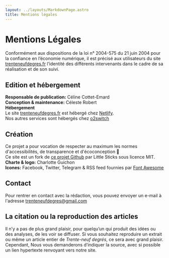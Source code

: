 ```yaml
---
layout: ../layouts/MarkdownPage.astro
title: Mentions légales
---
```

# Mentions Légales
Conformément aux dispositions de la loi n° 2004-575 du 21 juin 2004 pour la confiance en l’économie numérique, il est précisé aux utilisateurs du site [trenteneufdegres.fr](https://trenteneufdegres.fr) l’identité des différents intervenants dans le cadre de sa réalisation et de son suivi.

## Edition et hébergement
**Responsable de publication:** Céline Cottet-Emard  
**Conception & maintenance:** Céleste Robert  
**Hébergement**  
Le site [trenteneufdegres.fr](https://trenteneufdegres.fr) est hébergé chez [Netlify](https://www.netlify.com/gdpr-ccpa/).  
Nos autres services sont hébergés chez [o2switch](https://www.o2switch.fr/du-rgpd.pdf)

## Création
Ce projet a pour vocation de respecter au maximum les normes d'accessibilités, de transparence et d'écoconception 🌱  
Ce site est un fork de [ce projet Github](https://github.com/littlesticks/astro-sanity-minimal-starter) par Little Sticks sous licence MIT.  
**Charte & logo:** Charlotte Guichon  
**Icones:** Facebook, Twitter, Telegram & RSS feed fournies par [Font Awesome](https://fontawesome.com/)  

## Contact 
Pour rentrer en contact avec la rédaction, vous pouvez envoyer un e-mail à l'adresse trenteneufdegres@gmail.com

## La citation ou la reproduction des articles 

Il n’y a pas de plus grand plaisir, pour quelqu’un qui produit des idées ou des analyses, de les voir se diffuser. Si vous souhaitez reproduire un extrait ou même un article entier de *Trente-neuf degrés*, ce sera avec grand plaisir. Cependant, Nous vous demanderons d’indiquer la source, avec si possible un lien hypertexte renvoyant vers notre site. 
